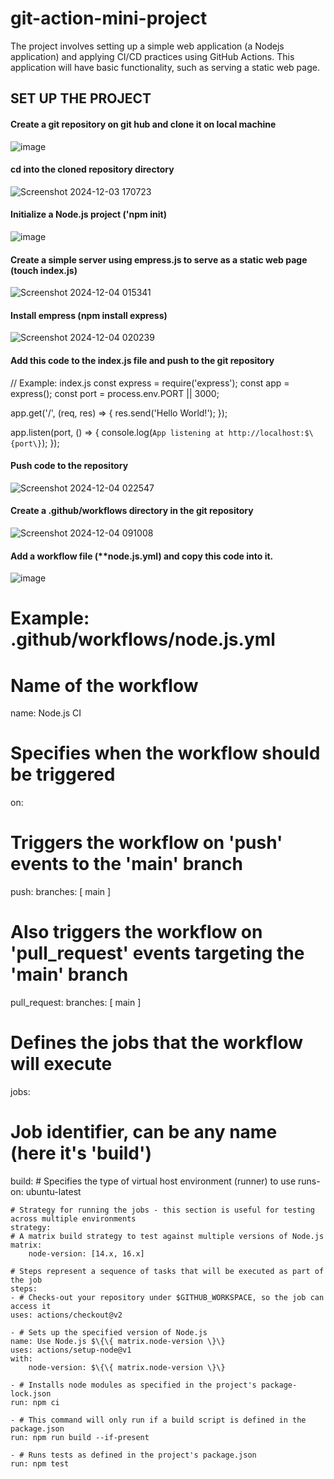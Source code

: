 # git-action-mini-project
The project involves setting up a simple web application (a Nodejs application) and applying CI/CD practices using GitHub Actions. This application will have basic functionality, such as serving a static web page.

## SET UP THE PROJECT 


#### Create a git repository on git hub and clone it on local machine 
![image](https://github.com/user-attachments/assets/39ed703b-dab1-4763-a7ad-e72390737533)



#### cd into the cloned repository directory 
![Screenshot 2024-12-03 170723](https://github.com/user-attachments/assets/29e9e31a-cf94-429a-b5db-263f410a60ab)




#### Initialize a Node.js project ('npm init)
![image](https://github.com/user-attachments/assets/a4bbed89-25b6-4f2d-9bbc-bd537d7f33e3)


#### Create a simple server using empress.js to serve as a static web page (**touch index.js**)
![Screenshot 2024-12-04 015341](https://github.com/user-attachments/assets/a49b964d-dc23-4188-9fb5-b27450906769)


#### Install empress (**npm install express**)
![Screenshot 2024-12-04 020239](https://github.com/user-attachments/assets/68e7b68b-1892-440d-8c20-5b57c3666c8b)


#### Add this code to the index.js file and push to the git repository 
// Example: index.js
const express = require('express');
const app = express();
const port = process.env.PORT || 3000;

app.get('/', (req, res) => \{
  res.send('Hello World!');
\});

app.listen(port, () => \{
  console.log(`App listening at http://localhost:$\{port\}`);
\});


#### Push code to the repository 
![Screenshot 2024-12-04 022547](https://github.com/user-attachments/assets/f8ce9bf6-8b7e-4999-8c04-ea9f99ae6864)



#### Create a .github/workflows directory in the git repository
![Screenshot 2024-12-04 091008](https://github.com/user-attachments/assets/89adc863-a491-47dd-bc64-a4de323a73ac)



#### Add a workflow file (**node.js.yml) and copy this code into it.
![image](https://github.com/user-attachments/assets/616c34cc-4069-467d-9001-07ca5292694d)
# Example: .github/workflows/node.js.yml

# Name of the workflow
name: Node.js CI

# Specifies when the workflow should be triggered
on:
# Triggers the workflow on 'push' events to the 'main' branch
push:
    branches: [ main ]
# Also triggers the workflow on 'pull_request' events targeting the 'main' branch
pull_request:
    branches: [ main ]

# Defines the jobs that the workflow will execute
jobs:
# Job identifier, can be any name (here it's 'build')
build:
    # Specifies the type of virtual host environment (runner) to use
    runs-on: ubuntu-latest

    # Strategy for running the jobs - this section is useful for testing across multiple environments
    strategy:
    # A matrix build strategy to test against multiple versions of Node.js
    matrix:
        node-version: [14.x, 16.x]

    # Steps represent a sequence of tasks that will be executed as part of the job
    steps:
    - # Checks-out your repository under $GITHUB_WORKSPACE, so the job can access it
    uses: actions/checkout@v2

    - # Sets up the specified version of Node.js
    name: Use Node.js $\{\{ matrix.node-version \}\}
    uses: actions/setup-node@v1
    with:
        node-version: $\{\{ matrix.node-version \}\}

    - # Installs node modules as specified in the project's package-lock.json
    run: npm ci

    - # This command will only run if a build script is defined in the package.json
    run: npm run build --if-present

    - # Runs tests as defined in the project's package.json
    run: npm test


#### 


















